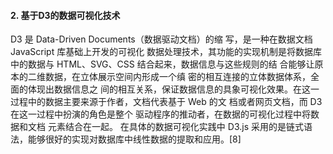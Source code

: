 #### 2. 基于D3的数据可视化技术

D3 是 Data-Driven Documents（数据驱动文档）的缩 写，是一种在数据文档 JavaScript 库基础上开发的可视化 数据处理技术，其功能的实现机制是将数据库中的数据与 HTML、SVG、CSS 结合起来，数据信息与这些规则的结 合能够让原本的二维数据，在立体展示空间内形成一个缜 密的相互连接的立体数据体系，全面的体现出数据信息之 间的相互关系，保证数据信息的具象可视化效果。在这一 过程中的数据主要来源于作者，文档代表基于 Web 的文 档或者网页文档，而 D3 在这一过程中扮演的角色是整个 驱动程序的推动者，在数据的可视化过程中将数据和文档 元素结合在一起。 在具体的数据可视化实践中 D3.js 采用的是链式语 法，能够很好的实现对数据库中线性数据的提取和应用。[8]